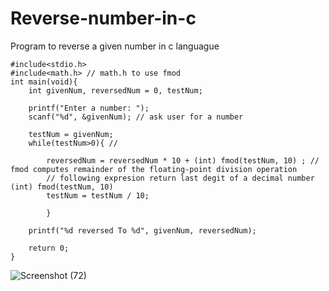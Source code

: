 # Reverse-number-in-c
Program to reverse a given number in c languague

	#include<stdio.h>
	#include<math.h> // math.h to use fmod
	int main(void){
		int givenNum, reversedNum = 0, testNum;
		
		printf("Enter a number: ");
		scanf("%d", &givenNum); // ask user for a number
		
		testNum = givenNum;
		while(testNum>0){ // 
			
			reversedNum = reversedNum * 10 + (int) fmod(testNum, 10) ; // fmod computes remainder of the floating-point division operation
			// following expresion return last degit of a decimal number (int) fmod(testNum, 10)
			testNum = testNum / 10;
				
			}
		
		printf("%d reversed To %d", givenNum, reversedNum);
		
		return 0;
 	}


![Screenshot (72)](https://github.com/user-attachments/assets/f1426297-80cd-45e4-869f-02acaec4c024)
